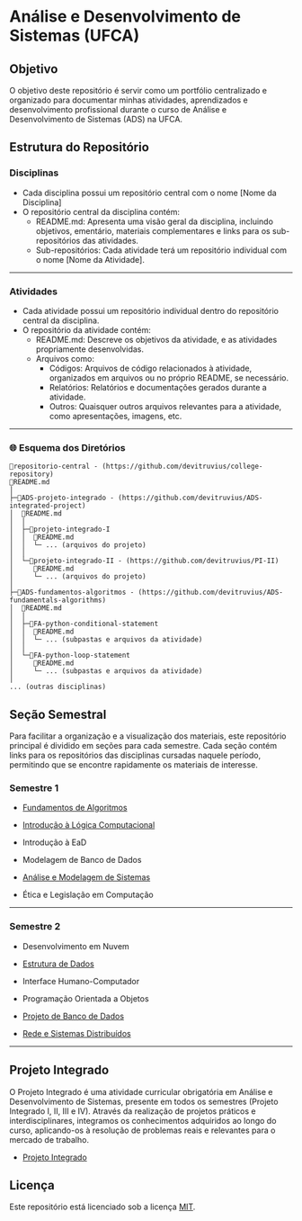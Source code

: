 # Análise e Desenvolvimento de Sistemas (UFCA)

## Objetivo

O objetivo deste repositório é servir como um portfólio centralizado e organizado para documentar minhas atividades, aprendizados e desenvolvimento profissional durante o curso de Análise e Desenvolvimento de Sistemas (ADS) na UFCA.

## Estrutura do Repositório

### Disciplinas
  * Cada disciplina possui um repositório central com o nome [Nome da Disciplina]
  * O repositório central da disciplina contém:
    * README.md: Apresenta uma visão geral da disciplina, incluindo objetivos, ementário, materiais complementares e links para os sub-repositórios das atividades.
    * Sub-repositórios: Cada atividade terá um repositório individual com o nome [Nome da Atividade].
<hr>

### Atividades
  * Cada atividade possui um repositório individual dentro do repositório central da disciplina.
  * O repositório da atividade contém:
    * README.md: Descreve os objetivos da atividade, e as atividades propriamente desenvolvidas.
    * Arquivos como:
        * Códigos: Arquivos de código relacionados à atividade, organizados em arquivos ou no próprio README, se necessário.
        * Relatórios: Relatórios e documentações gerados durante a atividade.
        * Outros: Quaisquer outros arquivos relevantes para a atividade, como apresentações, imagens, etc.
<hr>          

### 🌐 Esquema dos Diretórios

```
📁repositorio-central - (https://github.com/devitruvius/college-repository)
📄README.md
│
├─📁ADS-projeto-integrado - (https://github.com/devitruvius/ADS-integrated-project)
│  📄README.md
│  │
│  ├─📁projeto-integrado-I
│  │  📄README.md
│  │  └─ ... (arquivos do projeto)
│  │
│  └─📁projeto-integrado-II - (https://github.com/devitruvius/PI-II)
│     📄README.md
│     └─ ... (arquivos do projeto)
│
├─📁ADS-fundamentos-algoritmos - (https://github.com/devitruvius/ADS-fundamentals-algorithms)
│  📄README.md
│  │
│  ├─📁FA-python-conditional-statement
│  │  📄README.md
│  │  └─ ... (subpastas e arquivos da atividade)
│  │
│  └─📁FA-python-loop-statement
│     📄README.md
│     └─ ... (subpastas e arquivos da atividade)
│
... (outras disciplinas)
```

## Seção Semestral
Para facilitar a organização e a visualização dos materiais, este repositório principal é dividido em seções para cada semestre. Cada seção contém links para os repositórios das disciplinas cursadas naquele período, permitindo que se encontre rapidamente os materiais de interesse.
 
### Semestre 1
* [Fundamentos de Algoritmos](https://github.com/devitruvius/ADS-fundamentals-algorithms)
  
* [Introdução à Lógica Computacional](https://github.com/devitruvius/ADS-computational-logic)
  
* Introdução à EaD
  
* Modelagem de Banco de Dados
  
* [Análise e Modelagem de Sistemas](https://github.com/devitruvius/ADS-system-analysis-modeling)
  
* Ética e Legislação em Computação

<hr>

### Semestre 2
* Desenvolvimento em Nuvem
  
* [Estrutura de Dados](https://github.com/devitruvius/ADS-data-structures)
  
* Interface Humano-Computador
  
* Programação Orientada a Objetos
  
* [Projeto de Banco de Dados](https://github.com/devitruvius/ADS-database-project)
  
* [Rede e Sistemas Distribuídos](https://github.com/devitruvius/ADS-distributed-networks-systems)
  
<hr>

## Projeto Integrado
O Projeto Integrado é uma atividade curricular obrigatória em Análise e Desenvolvimento de Sistemas, presente em todos os semestres (Projeto Integrado I, II, III e IV). Através da realização de projetos práticos e interdisciplinares, integramos os conhecimentos adquiridos ao longo do curso, aplicando-os à resolução de problemas reais e relevantes para o mercado de trabalho.

* [Projeto Integrado](https://github.com/devitruvius/ADS-integrated-project)

## Licença

Este repositório está licenciado sob a licença [MIT](https://choosealicense.com/licenses/mit/).
